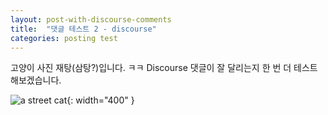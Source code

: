 ```yaml
---
layout: post-with-discourse-comments
title:  "댓글 테스트 2 - discourse"
categories: posting test
---
```

고양이 사진 재탕(삼탕?)입니다. ㅋㅋ
Discourse 댓글이 잘 달리는지 한 번 더 테스트해보겠습니다.

![a street cat](/blog/assets/cat.jpg){: width="400" }
